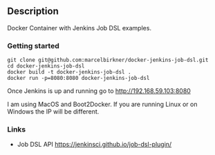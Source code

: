 ## Description

Docker Container with Jenkins Job DSL examples.

### Getting started

```
git clone git@github.com:marcelbirkner/docker-jenkins-job-dsl.git
cd docker-jenkins-job-dsl
docker build -t docker-jenkins-job-dsl .
docker run -p=8080:8080 docker-jenkins-job-dsl
```

Once Jenkins is up and running go to http://192.168.59.103:8080

I am using MacOS and Boot2Docker. If you are running Linux or on Windows the IP will be different.

### Links

- Job DSL API https://jenkinsci.github.io/job-dsl-plugin/
